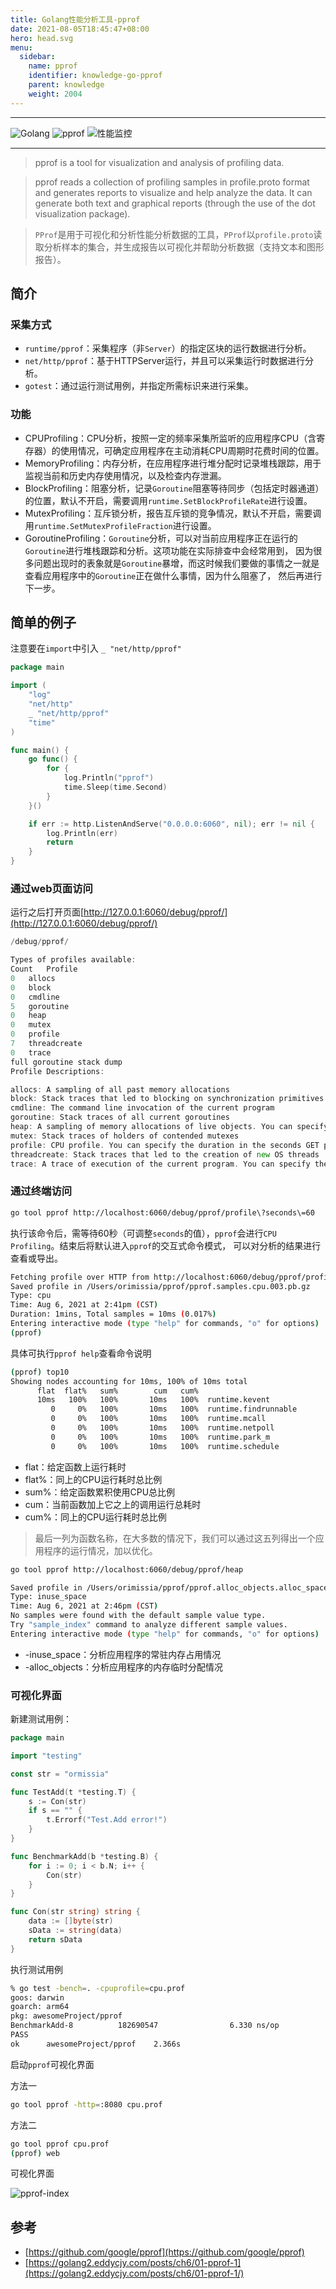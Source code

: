 ```yaml
---
title: Golang性能分析工具-pprof
date: 2021-08-05T18:45:47+08:00
hero: head.svg
menu:
  sidebar:
    name: pprof
    identifier: knowledge-go-pprof
    parent: knowledge
    weight: 2004
---
```


---

![Golang](https://img.shields.io/badge/-Golang-blue)
![pprof](https://img.shields.io/badge/-pprof-green)
![性能监控](https://img.shields.io/badge/-%E6%80%A7%E8%83%BD%E7%9B%91%E6%8E%A7-red)

---

> pprof is a tool for visualization and analysis of profiling data.

> pprof reads a collection of profiling samples in profile.proto format and generates reports to visualize and 
> help analyze the data. It can generate both text and graphical reports (through the use of the dot visualization package).

> `PProf`是用于可视化和分析性能分析数据的工具，`PProf`以`profile.proto`读取分析样本的集合，并生成报告以可视化并帮助分析数据（支持文本和图形报告）。

## 简介

### 采集方式

- `runtime/pprof`：采集程序（非`Server`）的指定区块的运行数据进行分析。
- `net/http/pprof`：基于HTTPServer运行，并且可以采集运行时数据进行分析。
- `gotest`：通过运行测试用例，并指定所需标识来进行采集。

### 功能

- CPUProfiling：CPU分析，按照一定的频率采集所监听的应用程序CPU（含寄存器）的使用情况，可确定应用程序在主动消耗CPU周期时花费时间的位置。
- MemoryProfiling：内存分析，在应用程序进行堆分配时记录堆栈跟踪，用于监视当前和历史内存使用情况，以及检查内存泄漏。
- BlockProfiling：阻塞分析，记录`Goroutine`阻塞等待同步（包括定时器通道）的位置，默认不开启，需要调用`runtime.SetBlockProfileRate`进行设置。
- MutexProfiling：互斥锁分析，报告互斥锁的竞争情况，默认不开启，需要调用`runtime.SetMutexProfileFraction`进行设置。
- GoroutineProfiling：`Goroutine`分析，可以对当前应用程序正在运行的`Goroutine`进行堆栈跟踪和分析。这项功能在实际排查中会经常用到， 
  因为很多问题出现时的表象就是`Goroutine`暴增，而这时候我们要做的事情之一就是查看应用程序中的`Goroutine`正在做什么事情，因为什么阻塞了， 
  然后再进行下一步。

## 简单的例子

注意要在`import`中引入 `_ "net/http/pprof"`

```go
package main

import (
	"log"
	"net/http"
	_ "net/http/pprof"
	"time"
)

func main() {
	go func() {
		for {
			log.Println("pprof")
			time.Sleep(time.Second)
		}
	}()

	if err := http.ListenAndServe("0.0.0.0:6060", nil); err != nil {
		log.Println(err)
		return
	}
}
```

### 通过web页面访问

运行之后打开页面[http://127.0.0.1:6060/debug/pprof/](http://127.0.0.1:6060/debug/pprof/)

```go
/debug/pprof/

Types of profiles available:
Count	Profile
0	allocs
0	block
0	cmdline
5	goroutine
0	heap
0	mutex
0	profile
7	threadcreate
0	trace
full goroutine stack dump
Profile Descriptions:

allocs: A sampling of all past memory allocations
block: Stack traces that led to blocking on synchronization primitives
cmdline: The command line invocation of the current program
goroutine: Stack traces of all current goroutines
heap: A sampling of memory allocations of live objects. You can specify the gc GET parameter to run GC before taking the heap sample.
mutex: Stack traces of holders of contended mutexes
profile: CPU profile. You can specify the duration in the seconds GET parameter. After you get the profile file, use the go tool pprof command to investigate the profile.
threadcreate: Stack traces that led to the creation of new OS threads
trace: A trace of execution of the current program. You can specify the duration in the seconds GET parameter. After you get the trace file, use the go tool trace command to investigate the trace.
```

### 通过终端访问

```bash
go tool pprof http://localhost:6060/debug/pprof/profile\?seconds\=60
```

执行该命令后，需等待60秒（可调整`seconds`的值），`pprof`会进行`CPU Profiling`。结束后将默认进入`pprof`的交互式命令模式，
可以对分析的结果进行查看或导出。

```bash
Fetching profile over HTTP from http://localhost:6060/debug/pprof/profile?seconds=60
Saved profile in /Users/orimissia/pprof/pprof.samples.cpu.003.pb.gz
Type: cpu
Time: Aug 6, 2021 at 2:41pm (CST)
Duration: 1mins, Total samples = 10ms (0.017%)
Entering interactive mode (type "help" for commands, "o" for options)
(pprof) 
```

具体可执行`pprof help`查看命令说明

```bash
(pprof) top10
Showing nodes accounting for 10ms, 100% of 10ms total
      flat  flat%   sum%        cum   cum%
      10ms   100%   100%       10ms   100%  runtime.kevent
         0     0%   100%       10ms   100%  runtime.findrunnable
         0     0%   100%       10ms   100%  runtime.mcall
         0     0%   100%       10ms   100%  runtime.netpoll
         0     0%   100%       10ms   100%  runtime.park_m
         0     0%   100%       10ms   100%  runtime.schedule
```

- flat：给定函数上运行耗时
- flat%：同上的CPU运行耗时总比例
- sum%：给定函数累积使用CPU总比例
- cum：当前函数加上它之上的调用运行总耗时
- cum%：同上的CPU运行耗时总比例

> 最后一列为函数名称，在大多数的情况下，我们可以通过这五列得出一个应用程序的运行情况，加以优化。

```bash
go tool pprof http://localhost:6060/debug/pprof/heap
```

```bash
Saved profile in /Users/orimissia/pprof/pprof.alloc_objects.alloc_space.inuse_objects.inuse_space.001.pb.gz
Type: inuse_space
Time: Aug 6, 2021 at 2:46pm (CST)
No samples were found with the default sample value type.
Try "sample_index" command to analyze different sample values.
Entering interactive mode (type "help" for commands, "o" for options)
```

- -inuse_space：分析应用程序的常驻内存占用情况
- -alloc_objects：分析应用程序的内存临时分配情况

### 可视化界面

新建测试用例：
```go
package main

import "testing"

const str = "ormissia"

func TestAdd(t *testing.T) {
	s := Con(str)
	if s == "" {
		t.Errorf("Test.Add error!")
	}
}

func BenchmarkAdd(b *testing.B) {
	for i := 0; i < b.N; i++ {
		Con(str)
	}
}

func Con(str string) string {
	data := []byte(str)
	sData := string(data)
	return sData
}
```

执行测试用例

```bash
% go test -bench=. -cpuprofile=cpu.prof
goos: darwin
goarch: arm64
pkg: awesomeProject/pprof
BenchmarkAdd-8          182690547                6.330 ns/op
PASS
ok      awesomeProject/pprof    2.366s
```

启动`pprof`可视化界面

方法一

```bash
go tool pprof -http=:8080 cpu.prof
```

方法二

```bash
go tool pprof cpu.prof 
(pprof) web
```

可视化界面

![pprof-index](pprof-index.png)

## 参考

- [https://github.com/google/pprof](https://github.com/google/pprof)
- [https://golang2.eddycjy.com/posts/ch6/01-pprof-1](https://golang2.eddycjy.com/posts/ch6/01-pprof-1/)
